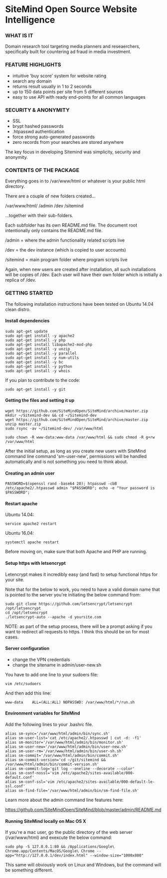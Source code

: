# SiteMind Open Source Website Intelligence 

### WHAT IS IT

Domain research tool targeting media planners and reseaerchers, specifically built for countering ad fraud in media investment.

### FEATURE HIGHLIGHTS

- intuitive 'buy score' system for website rating
- search any domain
- returns result usually in 1 to 2 seconds
- up to 150 data points per site from 5 different sources
- easy to use API with ready end-points for all common languages

### SECURITY & ANONYMITY

- SSL
- brypt hashed passwords 
- .htpasswd authentication
- force strong auto-generated passwords
- zero records from your searches are stored anywhere 

The key focus in developing Sitemind was simplicity, security and anonymity. 


### CONTENTS OF THE PACKAGE 

Everything goes in to /var/www/html or whatever is your public html directory. 

There are a couple of new folders created...

/var/www/html/
	     /admin
	     /dev
	     /sitemind 

...together with their sub-folders.

Each subfolder has its own README.md file. The document root intentionally only contains the README.md file. 

/admin = where the admin functionality related scripts live

/dev = the dev instance (which is copied to user accounts)

/sitemind = main program folder where program scripts live

Again, when new users are created after installation, all such installations will be copies of /dev. Each user will have their own folder which is initially a replica of /dev. 

### GETTING STARTED 

The following installation instructions have been tested on Ubuntu 14.04 clean distro. 

#### Install dependencies

	sudo apt-get update
	sudo apt-get install -y apache2
	sudo apt-get install -y php
	sudo apt-get install libapache2-mod-php
	sudo apt-get install -y unzip
	sudo apt-get install -y parallel 
	sudo apt-get install -y num-utils
	sudo apt-get install -y bc
	sudo apt-get install -y python
	sudo apt-get install -y whois

If you plan to contribute to the code: 

	sudo apt-get install -y git 

#### Getting the files and setting it up

	wget https://github.com/SiteMindOpen/SiteMind/archive/master.zip
	mkdir ~/Sitemind-dev && cd ~/Sitemind-dev
	wget https://github.com/SiteMindOpen/SiteMind/archive/master.zip
	unzip master.zip
	sudo rsync -av ~/Sitemind-dev/ /var/www/html

	sudo chown -R www-data:www-data /var/www/html && sudo chmod -R g+rw /var/www/html

After the initial setup, as long as you create new users with SiteMind command line command 'sm-user-new', permissions will be handled automatically and is not something you need to think about. 

#### Creating an admin user

	PASSWORD=$(openssl rand -base64 20); htpasswd -cbB /etc/apache2/.htpasswd admin "$PASSWORD"; echo -e "Your password is $PASSWORD";

#### Restart apache

Ubuntu 14.04:
    
    service apache2 restart

Ubuntu 16.04: 

    systemctl apache restart

Before moving on, make sure that both Apache and PHP are running. 


#### Setup https with letsencrypt 

Letencrypt makes it incredibly easy (and fast) to setup functional https for your site. 

Note that for the below to work, you need to have a valid domain name that is pointed to the server you're initiating the below command from:

	sudo git clone https://github.com/letsencrypt/letsencrypt /opt/letsencrypt
	cd /opt/letsencrypt
	./letsencrypt-auto --apache -d yoursite.com

NOTE: as part of the setup process, there will be a prompt asking if you want to redirect all requests to https. I think this should be on for most cases.

#### Server configuration

- change the VPN credentials 
- change the sitename in admin/user-new.sh

You have to add one line to your sudoers file: 

	vim /etc/sudoers

And then add this line: 

	www-data	ALL=(ALL:ALL) NOPASSWD: /var/www/html/*/run.sh

#### Environment variables for SiteMind

Add the following lines to your .bashrc file. 

	alias sm-sync='/var/www/html/admin/bin/sync.sh'
	alias sm-user-list='cat /etc/apache2/.htpasswd | cut -d: -f1'
	alias sm-monitor='/var/www/html/admin/bin/monitor.sh'
	alias sm-user-new='/var/www/html/admin/bin/user-new.sh'
	alias sm-user-rm='/var/www/html/admin/bin/user-sh.sh'
	alias sm-commit='/var/www/html/admin/bin/commit.sh'
	alias sm-commit-version='cd ~/git/sitemind && /var/www/html/admin/bin/commit-version.sh'
	alias sm-commit-log='git log --oneline --decorate --color'
	alias sm-conf-nossl='vim /etc/apache2/sites-available/000-default.conf'
	alias sm-conf-ssl='vim /etc/apache2/sites-available/000-default-le-ssl.conf'
	alias sm-find-file='/var/www/html/admin/bin/sm-find-file.sh'

Learn more about the admin command line features here: 

https://github.com/SiteMindOpen/SiteMind/blob/master/admin/README.md


#### Running SiteMind locally on Mac OS X

If you're a mac user, go the public directory of the web server (/var/www/html) and exexcute the below command: 

    sudo php -S 127.0.0.1:80 && /Applications/Google\ Chrome.app/Contents/MacOS/Google\ Chrome --app="http://127.0.0.1/dev/index.html" --window-size="1000x800"

This same will obviously work on Linux and Windows, but the command will be something different. 
